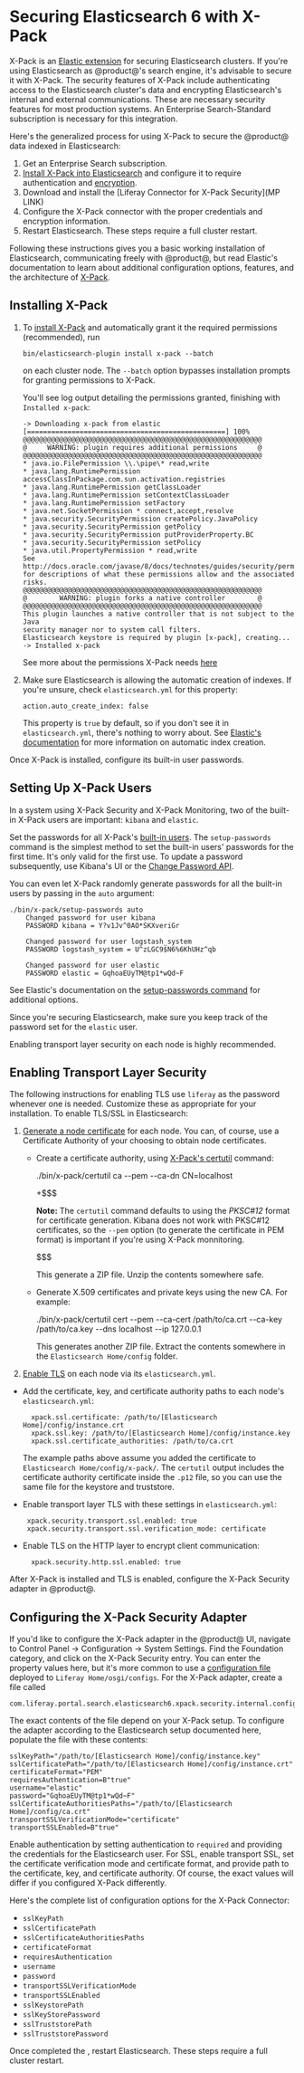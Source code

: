# Securing Elasticsearch 6 with X-Pack

X-Pack is an [Elastic
extension](https://www.elastic.co/guide/en/elasticsearch/reference/6.1/setup-xpack.html)
for securing Elasticsearch clusters. If you're using Elasticsearch as
@product@'s search engine, it's advisable to secure it with X-Pack. The security
features of X-Pack include authenticating access to the Elasticsearch cluster's
data and encrypting Elasticsearch's internal and external communications. These
are necessary security features for most production systems. An Enterprise
Search-Standard subscription is necessary for this integration.
<!--Need confirmation of subscription-->

Here's the generalized process for using X-Pack to secure the @product@ data
indexed in Elasticsearch:

1.  Get an Enterprise Search subscription.
2.  [Install X-Pack into Elasticsearch](https://www.elastic.co/guide/en/x-pack/6.1/installing-xpack.html) and configure it to require authentication and [encryption](https://www.elastic.co/guide/en/elasticsearch/reference/6.1/configuring-tls.html#configuring-tls).
3.  Download and install the [Liferay Connector for X-Pack Security](MP LINK)
4.  Configure the X-Pack connector with the proper credentials and encryption
    information.
5.  Restart Elasticsearch. These steps require a full cluster restart.

Following these instructions gives you a basic working installation of
Elasticsearch, communicating freely with @product@, but read Elastic's
documentation to learn about additional configuration options, features, and the
architecture of
[X-Pack](https://www.elastic.co/guide/en/elasticsearch/reference/6.1/configuring-security.html). 

## Installing X-Pack

1.  To [install
    X-Pack](https://www.elastic.co/guide/en/elasticsearch/reference/6.1/installing-xpack-es.html)
    and automatically grant it the required permissions (recommended), run

        bin/elasticsearch-plugin install x-pack --batch

    on each cluster node. The `--batch` option bypasses installation prompts for
    granting permissions to X-Pack. 

    You'll see log output detailing the permissions granted, finishing with
    `Installed x-pack`:

        -> Downloading x-pack from elastic
        [=================================================] 100%   
        @@@@@@@@@@@@@@@@@@@@@@@@@@@@@@@@@@@@@@@@@@@@@@@@@@@@@@@@@@@
        @     WARNING: plugin requires additional permissions     @
        @@@@@@@@@@@@@@@@@@@@@@@@@@@@@@@@@@@@@@@@@@@@@@@@@@@@@@@@@@@
        * java.io.FilePermission \\.\pipe\* read,write
        * java.lang.RuntimePermission accessClassInPackage.com.sun.activation.registries
        * java.lang.RuntimePermission getClassLoader
        * java.lang.RuntimePermission setContextClassLoader
        * java.lang.RuntimePermission setFactory
        * java.net.SocketPermission * connect,accept,resolve
        * java.security.SecurityPermission createPolicy.JavaPolicy
        * java.security.SecurityPermission getPolicy
        * java.security.SecurityPermission putProviderProperty.BC
        * java.security.SecurityPermission setPolicy
        * java.util.PropertyPermission * read,write
        See http://docs.oracle.com/javase/8/docs/technotes/guides/security/permissions.html
        for descriptions of what these permissions allow and the associated risks.
        @@@@@@@@@@@@@@@@@@@@@@@@@@@@@@@@@@@@@@@@@@@@@@@@@@@@@@@@@@@
        @        WARNING: plugin forks a native controller        @
        @@@@@@@@@@@@@@@@@@@@@@@@@@@@@@@@@@@@@@@@@@@@@@@@@@@@@@@@@@@
        This plugin launches a native controller that is not subject to the Java
        security manager nor to system call filters.
        Elasticsearch keystore is required by plugin [x-pack], creating...
        -> Installed x-pack

    See more about the permissions X-Pack needs
    [here](https://www.elastic.co/guide/en/elasticsearch/reference/6.1/installing-xpack-es.html)

2.  Make sure Elasticsearch is allowing the automatic creation of indexes. If
   you're unsure, check `elasticsearch.yml` for this property:

        action.auto_create_index: false

    This property is `true` by default, so if you don't see it in
    `elasticsearch.yml`, there's nothing to worry about. See [Elastic's
    documentation](https://www.elastic.co/guide/en/elasticsearch/reference/6.1/docs-index_.html#index-creation) for more information on automatic index creation.

Once X-Pack is installed, configure its built-in user passwords.

## Setting Up X-Pack Users

In a system using X-Pack Security and X-Pack Monitoring, two of the built-in
X-Pack users are important: `kibana` and `elastic`.

Set the passwords for all X-Pack's [built-in
users](https://www.elastic.co/guide/en/x-pack/6.1/setting-up-authentication.html#built-in-users).
The `setup-passwords` command is the simplest method to set the built-in users'
passwords for the first time. It's only valid for the first use. To update a
password subsequently, use Kibana's UI or the [Change Password
API](https://www.elastic.co/guide/en/elasticsearch/reference/6.1/security-api-change-password.html).

You can even let X-Pack randomly generate passwords for all the built-in users
by passing in the `auto` argument:

    ./bin/x-pack/setup-passwords auto
        Changed password for user kibana
        PASSWORD kibana = Y?v1Jv^0AO*SKXveriGr

        Changed password for user logstash_system
        PASSWORD logstash_system = U^zLGC9$N6%6KhUHz^qb

        Changed password for user elastic
        PASSWORD elastic = GqhoaEUyTM@tp1*wQd~F

See Elastic's documentation on the [setup-passwords
command](https://www.elastic.co/guide/en/elasticsearch/reference/6.1/setup-passwords.html) for additional options.

Since you're securing Elasticsearch, make sure you keep track of the password
set for the `elastic` user. 

Enabling transport layer security on each node is highly recommended.

## Enabling Transport Layer Security

The following instructions for enabling TLS use `liferay` as the password
whenever one is needed. Customize these as appropriate for your installation. To
enable TLS/SSL in Elasticsearch:

1.  [Generate a node
    certificate](https://www.elastic.co/guide/en/elasticsearch/reference/6.1/configuring-tls.html#node-certificates)
    for each node. You can, of course, use a Certificate Authority of your
    choosing to obtain node certificates.

    - Create a certificate authority, using [X-Pack's
     certutil](https://www.elastic.co/guide/en/elasticsearch/reference/6.1/certutil.html)
     command:

        ./bin/x-pack/certutil ca --pem --ca-dn CN=localhost

        +$$$

        **Note:** The `certutil` command defaults to using the *PKSC#12* format
        for certificate generation. Kibana does not work with PKSC#12
        certificates, so the `--pem` option (to generate the certificate in PEM
        format) is important if you're using X-Pack monnitoring.

        $$$

        This generate a ZIP file. Unzip the contents somewhere safe.

    - Generate X.509 certificates and private keys using the new CA. For example:

        ./bin/x-pack/certutil cert --pem --ca-cert /path/to/ca.crt --ca-key /path/to/ca.key --dns localhost --ip 127.0.0.1

        This generates another ZIP file. Extract the contents somewhere in the
        `Elasticsearch Home/config` folder.

2.  [Enable TLS](https://www.elastic.co/guide/en/elasticsearch/reference/6.1/configuring-tls.html#enable-ssl) on each node via its `elasticsearch.yml`.

- Add the certificate, key, and certificate authority paths to each node's
    `elasticsearch.yml`:

        xpack.ssl.certificate: /path/to/[Elasticsearch Home]/config/instance.crt
        xpack.ssl.key: /path/to/[Elasticsearch Home]/config/instance.key
        xpack.ssl.certificate_authorities: /path/to/ca.crt

    The example paths above assume you added the certificate to `Elasticsearch
    Home/config/x-pack/`. The `certutil` output includes the certificate
    authority certificate inside the `.p12` file, so you can use the same file
    for the keystore and truststore.

-  Enable transport layer TLS with these settings in `elasticsearch.yml`:

        xpack.security.transport.ssl.enabled: true
        xpack.security.transport.ssl.verification_mode: certificate

- Enable TLS on the HTTP layer to encrypt client communication:

        xpack.security.http.ssl.enabled: true

After X-Pack is installed and TLS is enabled, configure the X-Pack Security
adapter in @product@.

## Configuring the X-Pack Security Adapter

If you'd like to configure the X-Pack adapter in the @product@ UI, navigate to
Control Panel &rarr; Configuration &rarr; System Settings. Find the Foundation
category, and click on the X-Pack Security entry. You can enter the property
values here, but it's more common to use a [configuration
file](/discover/portal/-/knowledge_base/7-1/understanding-system-configuration-files)
deployed to `Liferay Home/osgi/configs`. For the X-Pack adapter, create a file
called

    com.liferay.portal.search.elasticsearch6.xpack.security.internal.configuration.XPackSecurityConfiguration.config

The exact contents of the file depend on your X-Pack setup. To configure the adapter
according to the Elasticsearch setup documented here, populate the file with
these contents:

    sslKeyPath="/path/to/[Elasticsearch Home]/config/instance.key"
    sslCertificatePath="/path/to/[Elasticsearch Home]/config/instance.crt"
    certificateFormat="PEM"
    requiresAuthentication=B"true"
    username="elastic"
    password="GqhoaEUyTM@tp1*wQd~F"
    sslCertificateAuthoritiesPaths="/path/to/[Elasticsearch Home]/config/ca.crt"
    transportSSLVerificationMode="certificate"
    transportSSLEnabled=B"true"

Enable authentication by setting authentication to `required` and providing the
credentials for the Elasticsearch user. For SSL, enable transport SSL, set the
certificate verification mode and certificate format, and provide path to the
certificate, key, and certificate authority. Of course, the exact values will
differ if you configured X-Pack differently.

Here's the complete list of configuration options for the X-Pack Connector:

- `sslKeyPath`
- `sslCertificatePath`
- `sslCertificateAuthoritiesPaths`
- `certificateFormat`
- `requiresAuthentication`
- `username`
- `password`
- `transportSSLVerificationMode`
- `transportSSLEnabled`
- `sslKeystorePath`
- `sslKeyStorePassword`
- `sslTruststorePath`
- `sslTruststorePassword`

Once completed the , restart Elasticsearch. These steps require a full cluster
restart.
